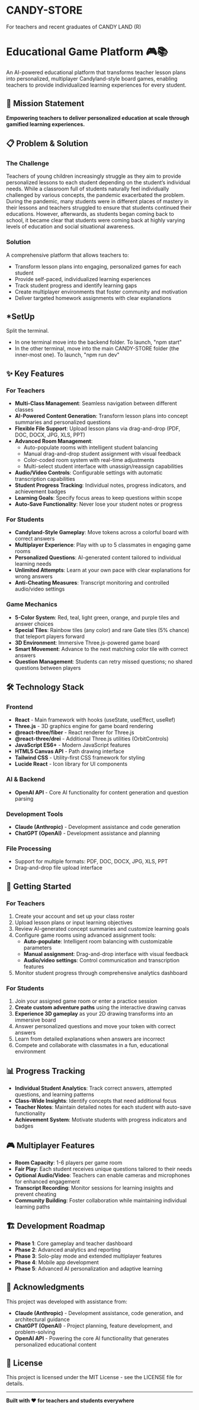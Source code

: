 # CANDY-STORE
For teachers and recent graduates of CANDY LAND (R)

# Educational Game Platform 🎮📚

An AI-powered educational platform that transforms teacher lesson plans into personalized, multiplayer Candyland-style board games, enabling teachers to provide individualized learning experiences for every student.

## 🎯 **Mission Statement**

**Empowering teachers to deliver personalized education at scale through gamified learning experiences.**

## 📋 **Problem & Solution**

### **The Challenge**
Teachers of young children increasingly struggle as they aim to provide personalized
lessons to each student depending on the student’s individual needs. While a classroom full of
students naturally feel individually challenged by various concepts, the pandemic exacerbated
the problem. During the pandemic, many students were in different places of mastery in their
lessons and teachers struggled to ensure that students continued their educations. However,
afterwards, as students began coming back to school, it became clear that students were
coming back at highly varying levels of education and social situational awareness.

### **Solution**
A comprehensive platform that allows teachers to:
- Transform lesson plans into engaging, personalized games for each student
- Provide self-paced, individualized learning experiences
- Track student progress and identify learning gaps
- Create multiplayer environments that foster community and motivation
- Deliver targeted homework assignments with clear explanations

## ***SetUp**
Split the terminal.
- In one terminal move into the backend folder. To launch, "npm start"
- In the other terminal, move into the main CANDY-STORE folder (the inner-most one). To launch, "npm run dev"

## ✨ **Key Features**

### **For Teachers**
- **Multi-Class Management**: Seamless navigation between different classes
- **AI-Powered Content Generation**: Transform lesson plans into concept summaries and personalized questions
- **Flexible File Support**: Upload lesson plans via drag-and-drop (PDF, DOC, DOCX, JPG, XLS, PPT)
- **Advanced Room Management**: 
  - Auto-populate rooms with intelligent student balancing
  - Manual drag-and-drop student assignment with visual feedback
  - Color-coded room system with real-time adjustments
  - Multi-select student interface with unassign/reassign capabilities
- **Audio/Video Controls**: Configurable settings with automatic transcription capabilities
- **Student Progress Tracking**: Individual notes, progress indicators, and achievement badges
- **Learning Goals**: Specify focus areas to keep questions within scope
- **Auto-Save Functionality**: Never lose your student notes or progress

### **For Students**
- **Candyland-Style Gameplay**: Move tokens across a colorful board with correct answers
- **Multiplayer Experience**: Play with up to 5 classmates in engaging game rooms
- **Personalized Questions**: AI-generated content tailored to individual learning needs
- **Unlimited Attempts**: Learn at your own pace with clear explanations for wrong answers
- **Anti-Cheating Measures**: Transcript monitoring and controlled audio/video settings

### **Game Mechanics**
- **5-Color System**: Red, teal, light green, orange, and purple tiles and answer choices
- **Special Tiles**: Rainbow tiles (any color) and rare Gate tiles (5% chance) that teleport players forward
- **3D Environment**: Immersive Three.js-powered game board
- **Smart Movement**: Advance to the next matching color tile with correct answers
- **Question Management**: Students can retry missed questions; no shared questions between players

## 🛠 **Technology Stack**

### **Frontend**
- **React** - Main framework with hooks (useState, useEffect, useRef)
- **Three.js** - 3D graphics engine for game board rendering
- **@react-three/fiber** - React renderer for Three.js
- **@react-three/drei** - Additional Three.js utilities (OrbitControls)
- **JavaScript ES6+** - Modern JavaScript features
- **HTML5 Canvas API** - Path drawing interface
- **Tailwind CSS** - Utility-first CSS framework for styling
- **Lucide React** - Icon library for UI components

### **AI & Backend**
- **OpenAI API** - Core AI functionality for content generation and question parsing

### **Development Tools**
- **Claude (Anthropic)** - Development assistance and code generation
- **ChatGPT (OpenAI)** - Development assistance and planning

### **File Processing**
- Support for multiple formats: PDF, DOC, DOCX, JPG, XLS, PPT
- Drag-and-drop file upload interface

## 🚀 **Getting Started**

### **For Teachers**
1. Create your account and set up your class roster
2. Upload lesson plans or input learning objectives
3. Review AI-generated concept summaries and customize learning goals
4. Configure game rooms using advanced assignment tools:
   - **Auto-populate**: Intelligent room balancing with customizable parameters
   - **Manual assignment**: Drag-and-drop interface with visual feedback
   - **Audio/video settings**: Control communication and transcription features
5. Monitor student progress through comprehensive analytics dashboard

### **For Students**
1. Join your assigned game room or enter a practice session
2. **Create custom adventure paths** using the interactive drawing canvas
3. **Experience 3D gameplay** as your 2D drawing transforms into an immersive board
4. Answer personalized questions and move your token with correct answers
5. Learn from detailed explanations when answers are incorrect
6. Compete and collaborate with classmates in a fun, educational environment

## 📊 **Progress Tracking**

- **Individual Student Analytics**: Track correct answers, attempted questions, and learning patterns
- **Class-Wide Insights**: Identify concepts that need additional focus
- **Teacher Notes**: Maintain detailed notes for each student with auto-save functionality
- **Achievement System**: Motivate students with progress indicators and badges

## 🎮 **Multiplayer Features**

- **Room Capacity**: 1-6 players per game room
- **Fair Play**: Each student receives unique questions tailored to their needs
- **Optional Audio/Video**: Teachers can enable cameras and microphones for enhanced engagement
- **Transcript Recording**: Monitor sessions for learning insights and prevent cheating
- **Community Building**: Foster collaboration while maintaining individual learning paths

## 🏗 **Development Roadmap**

- **Phase 1**: Core gameplay and teacher dashboard
- **Phase 2**: Advanced analytics and reporting
- **Phase 3**: Solo-play mode and extended multiplayer features
- **Phase 4**: Mobile app development
- **Phase 5**: Advanced AI personalization and adaptive learning

## 🙏 **Acknowledgments**

This project was developed with assistance from:
- **Claude (Anthropic)** - Development assistance, code generation, and architectural guidance
- **ChatGPT (OpenAI)** - Project planning, feature development, and problem-solving
- **OpenAI API** - Powering the core AI functionality that generates personalized educational content

## 📄 **License**

This project is licensed under the MIT License - see the LICENSE file for details.

---

**Built with ❤️ for teachers and students everywhere**
